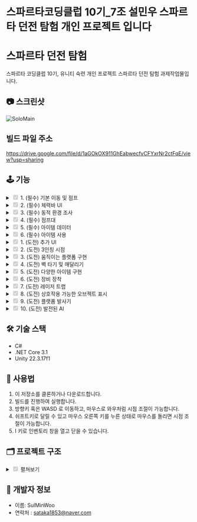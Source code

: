 # 스파르타코딩클럽 10기_7조 설민우 스파르타 던전 탐험 개인 프로젝트 입니다

# 스파르타 던전 탐험

스파르타 코딩클럽 10기, 유니티 숙련 개인 프로젝트 스파르타 던전 탐험 과제작업물입니다.

## 📷 스크린샷

![SoloMain](https://github.com/user-attachments/assets/6d2dde4d-55b8-4b9d-9919-0e4ea65fd58c)

## 빌드 파일 주소
https://drive.google.com/file/d/1aGOkOX911GhEabwecfvCFYxrNr2ctFqE/view?usp=sharing

## 🕹️ 기능
<details>
<summary><input type="checkbox" checked disabled> 1. (필수) 기본 이동 및 점프 </summary>

![Moving](https://github.com/user-attachments/assets/a1779a11-3bff-49aa-ba34-5017e79f2263)

![image](https://github.com/user-attachments/assets/57f05127-dcec-4096-963a-26396cfc654f)

- 유니티의 인풋시스템을 이용하여 기본적인 이동과 점프를 구현했습니다.
- 마리오에서의 점프처럼 스페이스바를 누르고 있는 시간을 통해 약점프, 강 점프를 구현했습니다.

</details>

<details>
<summary><input type="checkbox" checked disabled> 2. (필수) 체력바 UI </summary>

![Hp](https://github.com/user-attachments/assets/b245d1f3-16f6-47c0-95a5-30a88c347823)

```
using UnityEngine.UI;

public class UI_HpBar : UI_Scene
{
    private PlayerStatHandler _stathandler;

    enum Images
    {
        EmptyBar,
        HpBar,
    }
 
    public override void Init()
    {
        base.Init();
        _stathandler = PlayerManager.Instance.StatHandler;
        _stathandler.OnHealthChanged += UpdateHealthBar;
        _stathandler.OnMaxHealthChanged += UpdateMaxHealthBar;

        Bind<Image>(typeof(Images));
        UpdateHealthBar(_stathandler.Health);
        UpdateMaxHealthBar(_stathandler.MaxHealth);
    }


    void OnDisable()
    {
        _stathandler.OnHealthChanged -= UpdateHealthBar;
        _stathandler.OnMaxHealthChanged -= UpdateMaxHealthBar;
    }

    void UpdateHealthBar(float current)
    {
        var image = Get<Image>((int)Images.HpBar);
        if (image != null)
            image.fillAmount = (float)current / _stathandler.limitHealth;
    }
    void UpdateMaxHealthBar(float current)
    {
        var image = Get<Image>((int)Images.EmptyBar);
        if (image != null)
            image.fillAmount = (float)current / _stathandler.limitHealth;
    }
}

```
- 체력바는 이전처럼 StatHandler를 만들고 이를 옵버패턴을 이용해서 연결하여 UI에 자동으로 반영되도록 했습니다.

</details>

<details>
<summary><input type="checkbox" checked disabled> 3. (필수) 동적 환경 조사 </summary>

![dp](https://github.com/user-attachments/assets/72ae136f-c4ae-437a-9cf2-e18926245f2f)

```
using System;
using UnityEngine;
public class PlayerInteractController : MonoBehaviour
{
    public event Action<ItemObject> OnInteractionChanged;
    public event Action<ItemData> OnAddItem;

    [Header("Info")]
    [SerializeField] private float _checkRate = 0.05f;
    private float _lastCheckTime;
    [SerializeField] private float _maxCheckDistance;
    [SerializeField] private LayerMask _layerMask;

    public GameObject curInteractGameObject;
    private ItemObject curItem;
    private Camera _camera;

    void Start()
    {
        _camera = Camera.main;
    }

    private void Update()
    {
        Interaction();
    }

    void Interaction()
    {
        if (Time.time - _lastCheckTime > _checkRate)
        {
            _lastCheckTime = Time.time;

            if (_camera == null)
                _camera = Camera.main;

            Vector3 flatForward = _camera.transform.forward;
            flatForward.y = 0f;
            flatForward.Normalize();

            Vector3 boxHalfExtents = new Vector3(0.5f, 0.5f, _maxCheckDistance / 2f);
            Quaternion rotation = Quaternion.LookRotation(flatForward);

            Vector3 origin = transform.position - flatForward * (_maxCheckDistance / 2f);

            if (Physics.BoxCast(origin, boxHalfExtents, flatForward,
                out RaycastHit hit, rotation, _maxCheckDistance, _layerMask))
            {
                if (hit.collider.gameObject != curInteractGameObject)
                {
                    curInteractGameObject = hit.collider.gameObject;
                    curItem = hit.collider.GetComponent<ItemObject>();
                    OnInteractionChanged?.Invoke(curItem);
                }
            }
            else
            {
                if (curInteractGameObject != null)
                {
                    curInteractGameObject = null;
                    curItem = null;
                    OnInteractionChanged?.Invoke(null);
                }
            }
        }
    }

    public void OnInteract()
    {
        if(curItem != null)
            OnAddItem.Invoke(curItem.Data);
    }
}

```
- 동적 환경조사의 경우, 강의와는 다르게 3인칭 시점에서 움직이기 때문에 플레이어가 바라보는 카메라의 방향을 전면으로 했습니다.
- 이를 기준으로 BoxCast를 통해 앞에 존재하는 충돌체를 감지해 UI에 보여주도록 옵저버 패턴을 통해 작업했습니다.

</details>

<details>
<summary><input type="checkbox" checked disabled> 4. (필수) 점프대 </summary>

![jumper](https://github.com/user-attachments/assets/cfbd42f6-8615-4c06-8ce8-13eae5dd8944)


```
using UnityEngine;

public class JumpPlatform : MonoBehaviour
{
    [Header("Info")]
    [SerializeField] private float _jumpForce;
    private float _yPivot;
    private float _extra = 0.1f;

    private void Start()
    {
        _yPivot = transform.position.y + transform.localScale.y / 2;
    }

    private void OnCollisionEnter(Collision collision)
    {
        if (collision.transform.CompareTag("Player"))
        {
            float playerPivot = collision.transform.position.y + collision.transform.localScale.y / 2;
            if (playerPivot + _extra > _yPivot)
            {
                var rb = collision.transform.GetComponent<Rigidbody>();
                if (rb != null)
                    rb.AddForce(Vector3.up * _jumpForce, ForceMode.Impulse);
            }
        }
    }
}

```
- 점프대는 점프의 기능을 OnCollison했을때 강제로 부여하는 형식으로 구현했습니다.
- 대신 점프대의 옆면에 부딪혔을 때를 예외로 해주기 위해서 점프대 윗면의 높이보다 충돌체(플레이어)의 위치가 높았을때에만 점프하도록 했습니다.

</details>

<details>
<summary><input type="checkbox" checked disabled> 5. (필수) 아이템 데이터 </summary>

![image](https://github.com/user-attachments/assets/47592f0d-2f85-4b47-a3c8-cb2b549d5bef)

```
using UnityEngine;

public enum ItemType
{
    Resource,
    Equipable,
    Consumable
}
public enum ConsumableType
{
    Health,
}
public enum BuffType
{
    Speed,
}
[System.Serializable]
public class ItemDataConsumable
{
    public ConsumableType Type;
    public float Value;
}
[System.Serializable]
public class ItemDataBuff
{
    public BuffType Type;
    public float Time;
    public float Value;
}
[System.Serializable]
public class ItemDataEquip
{
    public BuffType Type;
    public float Value;
}

[CreateAssetMenu(fileName = "Item", menuName = "New Item")]
public class ItemData : ScriptableObject
{
    [Header("Info")]
    public string DisplayName;
    public string Descrition;
    public ItemType Type;
    public Sprite Icon;
    public GameObject DropPrefab;

    [Header("Stacking")]
    public int MaxStackAmount;

    [Header("Consumable")]
    public ItemDataConsumable[] consumables;

    [Header("Buff")]
    public ItemDataBuff[] buffs;

    [Header("Equip")]
    public ItemDataEquip[] equips;
}

```

- 강의 내용과 거의 일치하게 스크립터블 오브젝트를 이용해서 아이템 데이터를 구성했습니다.
  

</details>

<details>
<summary><input type="checkbox" checked disabled> 6. (필수) 아이템 사용 </summary>

![Item](https://github.com/user-attachments/assets/831eb3be-1d4e-4d44-b64b-1ddcfc0749f3)

```
void ConsumItem()
 {
     if(_curItemData != null && _curItemData.Type == ItemType.Consumable)
     {
         var slot = itemSlots[_curIndex];
         var cunsumData = slot.Item.consumables;
         var buffData = slot.Item.buffs;

         foreach(var value in cunsumData)
         {
             switch (value.Type)
             {
                 case ConsumableType.Health:
                     _statHandler.Health += value.Value;
                     break;
             }
         }
         foreach (var value in buffData)
         {
             switch (value.Type)
             {
                 case BuffType.Speed:
                     _buffs.ApplyBuff(value.Type, value.Value, value.Time);
                     break;
             }
         }

         if (slot.Stack == 1)
         {
             slot.ResetSlot();
             ResetDetail();
         }
         else
         {
             slot.Stack -= 1;
             slot.UpdateTMP();
         }
     }
 }
```
- 인벤토리의 경우 나름 중요하다고 생각해 강의를 참고하지 않고 직접 제작했습니다.
- 최대한 의존성을 줄이기 위해서 노력하고 예외처리에 신경을 썼습니다.

</details>

<details>
<summary><input type="checkbox" checked disabled> 1. (도전) 추가 UI </summary>

![Stemina](https://github.com/user-attachments/assets/facb2ea6-5274-42aa-aa41-ab53597ccd07)

```
 using UnityEngine.UI;
public class UI_Stemina : UI_Scene
{
    private PlayerStatHandler _stathandler;
    enum Images
    {
        EmptyBar,
        SteminaBar,
    }

    public override void Init()
    {
        base.Init();
        _stathandler = PlayerManager.Instance.StatHandler;
        _stathandler.OnSteminaChanged += UpdateSteminaBar;
        _stathandler.OnMaxSteminaChanged += UpdateMaxSteminaBar;

        Bind<Image>(typeof(Images));
        UpdateSteminaBar(_stathandler.Stemina);
        UpdateMaxSteminaBar(_stathandler.MaxStemina);
    }

    void OnDisable()
    {
        _stathandler.OnSteminaChanged -= UpdateSteminaBar;
        _stathandler.OnMaxSteminaChanged -= UpdateMaxSteminaBar;
    }

    void UpdateSteminaBar(float current)
    {
        var image = Get<Image>((int)Images.SteminaBar);
        if (image != null)
            image.fillAmount = (float)current / _stathandler.limitStemina;
    }
    void UpdateMaxSteminaBar(float current)
    {
        var image = Get<Image>((int)Images.EmptyBar);
        if (image != null)
            image.fillAmount = (float)current / _stathandler.limitStemina;
    }

}

```

- 달리기를 사용하면 스태미너가 감소하고, 스태미너가 0이되면 달리기가 자동으로 멈추도록 설정했습니다.
- 이 반영은 옵저버 패턴을 이용하여 구현했습니다.

</details>

</details>

<details>
<summary><input type="checkbox" checked disabled> 2. (도전) 3인칭 시점 </summary>

![Camera](https://github.com/user-attachments/assets/75cbdc0c-3b8b-4b0e-9f42-b37a0a900e06)

```
using UnityEngine;
using UnityEngine.InputSystem;

public class CameraController : MonoBehaviour
{
    [Header("Target")]
    [SerializeField] private Transform _player;

    [Header("Settings")]
    [SerializeField] private float _zoomSpeed = 2f;
    [SerializeField] private float _rotationSpeed = 100f;
    [SerializeField] private float _minZoom = 2f;
    [SerializeField] private float _maxZoom = 2f;

    private float _zoomDistance = 10f;
    private float _yaw = 0f; // 좌우 회전각
    private float _pitch = 20f; // 상하 회전각

    // 카메라 각 입력
    private Vector2 _lookInput = Vector2.zero;
    private bool _isRightMousePressed = false;

    // 3인칭 각도 조절
    public void OnLook(InputValue input)
    {
        if (_isRightMousePressed)
        {
            _lookInput = input.Get<Vector2>();

            _yaw += _lookInput.x * _rotationSpeed * Time.deltaTime;
            _pitch -= _lookInput.y * _rotationSpeed * Time.deltaTime;
            _pitch = Mathf.Clamp(_pitch, 5f, 80f); // 각도 제한
        }
    }

    // 3인칭 줌 기능
    public void OnZoom(InputValue input)
    {
        float scroll = input.Get<float>();
        scroll /= 120f; // 축 값 Nomalize
        _zoomDistance -= scroll * _zoomSpeed; // 마우스 입력이 반대이기 때문에 - 로
        _zoomDistance = Mathf.Clamp(_zoomDistance, _minZoom, _maxZoom);

    }   

    // 3인칭 각도 조절을 위한 인풋
    public void OnRightClick(InputValue input)
    {
        _isRightMousePressed = input.isPressed;
    }
        
    private void LateUpdate()
    {
        Quaternion rotation = Quaternion.Euler(_pitch, _yaw, 0);
        Vector3 cameraOffset = rotation * new Vector3(0, 0, -_zoomDistance);

        transform.position = _player.position + cameraOffset;
        transform.LookAt(_player.position);
    }

}

```
- WoW 카메라 기능을 구현해보기 위해 휠을 통해 앞,뒤로 땡겨오고, 마우스 오른쪽 버튼을 누르고 시점을 조정하는 기능을 추가했습니다.

</details>

<details>
<summary><input type="checkbox" checked disabled> 3. (도전) 움직이는 플랫폼 구현 </summary>

![MovingPlatform](https://github.com/user-attachments/assets/37589a03-738f-46cd-9688-a3e774d9d505)

```
using System.Collections;
using UnityEngine;

public class MovePlatform : MonoBehaviour
{
    [Header("Info")]
    [SerializeField] private Transform _startPoint;
    [SerializeField] private Transform _endPoint;
    private GameObject _platform;

    [SerializeField] private float _waitTime = 1.0f;
    [SerializeField] private float _moveSpeed = 2.0f;

    private float _yPivot;
    private float _extra = 0.1f;

    private void Start()
    {
        _platform = transform.gameObject;
        _platform.transform.position = _startPoint.position;
        _yPivot = transform.position.y + _platform.transform.localScale.y / 2;


        StartCoroutine(MoveRoutine());
    }
    private IEnumerator MoveRoutine()
    {
        while (true)
        {
            // 시작에서 끝 지점으로
            yield return StartCoroutine(MoveTo(_endPoint.position));
            yield return new WaitForSeconds(_waitTime);

            // 끝에서 시작 지점으로
            yield return StartCoroutine(MoveTo(_startPoint.position));
            yield return new WaitForSeconds(_waitTime);
        }
    }

    // 원하는 방향으로 이동
    private IEnumerator MoveTo(Vector3 target)
    {
        while (Vector3.Distance(_platform.transform.position, target) > 0.01f)
        {
            _platform.transform.position =
                Vector3.MoveTowards(_platform.transform.position,target,_moveSpeed * Time.deltaTime);
            yield return null;
        }

        _platform.transform.position = target;
    }

    // 플레이어가 올라탈시, 같이 움직이게 하기 위한 부모 설정
    private void OnCollisionEnter(Collision collision)
    {
        if (collision.transform.CompareTag("Player"))
        {
            float playerPivot = collision.transform.position.y + collision.transform.localScale.y / 2;
            if (playerPivot + _extra > _yPivot)
            {
                collision.transform.SetParent(_platform.transform, true);
            }
        }
    }

    private void OnCollisionExit(Collision collision)
    {
        if (collision.transform.CompareTag("Player"))
        {
            collision.transform.SetParent(null);
        }
    }

}

```
- 움직이는 플랫폼을 만들되, 위에 그냥 플레이어가 올라가면 떨어져버리는 문제가 있었습니다
- 플랫폼 위에 올라서면 플레이어가 플랫폼의 자식 오브젝트로 들어가도록 했습니다
- 문제!! << 플랫폼 자체에 올리니, 플랫폼의 스케일에 따라 플레이어의 스케일이 영향을 받는 문제가 있었습니다.
- 콜라이더와 메쉬를 분리하여 해당 문제를 해결했습니다(부모가 될 녀석은 무조건 1,1,1 스케일로)

</details>

<details>
<summary><input type="checkbox" checked disabled> 4. (도전) 벽 타기 및 매달리기 </summary>

![ezgif-63d1543f15a4ff](https://github.com/user-attachments/assets/27f94e9e-39d0-4e94-bc49-d1433f7cd631)

```
  public void OnJump(InputValue input)
  {
      if (_isClimbing && input.isPressed)
      {
          _isOnLadder = false;
          _isClimbing = false;
          _rigidbody.useGravity = true;

          //벽점프
          if (_isWallJumpalbe)
          {
              _isWallJumpalbe = false;
              SetAvailableMove(false);
              Vector3 jumpDir = (-_ladderForward.normalized + Vector3.up).normalized;
              _rigidbody.velocity = Vector3.zero; // 기존 속도 초기화
              _rigidbody.AddForce(jumpDir * wallJumpForce, ForceMode.Impulse);
              StartCoroutine(EnableMoveAfterDelay(0.5f));
          }
 
          return;
      }

      if (input.isPressed && _availableMove)
      {
          if (_groundChecker.CheckGrounded(_groundLayerMask,_groundPivot))
          {
              _rigidbody.velocity = new Vector3(_rigidbody.velocity.x, 0, _rigidbody.velocity.z); // Y속도 초기화
              _rigidbody.AddForce(Vector3.up * _initialJumpForce, ForceMode.Impulse);
              _isJumping = true;
              _jumpTimer = 0f;
          }
      }
      else
      {
          _isJumping = false;
      }
  }
```
- 사다리 타기 기능 및 마리오식 벽점프 기능을 추가했습니다.
- 사다리 타기는 사다리에 닿으면 입력값을 y축으로 넣도록 했습니다.
- 벽 점프는 벽의 반대방향으로 대각선 윗 방향으로 리지드바디 임펄스로 힘을 가합니다.

</details>

<details>
<summary><input type="checkbox" checked disabled> 5. (도전) 다양한 아이템 구현 </summary>

![image](https://github.com/user-attachments/assets/368eb7ec-4904-450d-b112-51971c65a842)

![image](https://github.com/user-attachments/assets/b308750b-d2a8-4c36-9861-c21ca23ebf04)


- 섭취 가능 아이템을 생성하고, 채력 증가, 이동속도 증가등의 아이템을 추가했습니다.
- 아이템 데이터는 스크립터블 오브젝트로 구현했습니다.

</details>

<details>
<summary><input type="checkbox" checked disabled> 6. (도전) 장비 장착 </summary>

![ezgif-6a69d376d81fe5](https://github.com/user-attachments/assets/03a7abeb-1f3b-48e7-8b33-690833a54377)

```
    void EquipItem()
    {
        if (_curItemData != null && _curItemData.Type == ItemType.Equipable)
        {
            var slot = itemSlots[_curIndex];
            var equipData = slot.Item.equips;

            foreach (var value in equipData)
            {
                switch (value.Type)
                {
                    case BuffType.Speed:
                        _statHandler.AddSpeedModifier(value.Value);
                        break;
                }
            }
            slot.UpdateEquiped(true);
            slot.isEquiped = !slot.isEquiped;
            _unequipBtn.gameObject.SetActive(true);
            _equipBtn.gameObject.SetActive(false);
        }
    }
    void UnequipItem()
    {
        if (_curItemData != null && _curItemData.Type == ItemType.Equipable)
        {
            var slot = itemSlots[_curIndex];
            var equipData = slot.Item.equips;

            foreach (var value in equipData)
            {
                switch (value.Type)
                {
                    case BuffType.Speed:
                        _statHandler.RemoveSpeedModifier(value.Value);
                        break;
                }
            }
            slot.UpdateEquiped(false);
            slot.isEquiped = !slot.isEquiped;
            _unequipBtn.gameObject.SetActive(false);
            _equipBtn.gameObject.SetActive(true);
        }
    }
```
- 섭취 아이템과 마찬가지로 장착 할 수 있는 아이템도 생성했습니다.
- 장착시 E 표시가 나옵니다.
- 지금은 이동속도 증가만 가능합니다.

</details>

<details>
<summary><input type="checkbox" checked disabled> 7. (도전) 레이저 트랩 </summary>

![Lazor](https://github.com/user-attachments/assets/43055838-4bcc-4210-857b-0cf95ca0c08f)

```
using UnityEngine;

public class Obstruction : MonoBehaviour
{
    [Header("Info")]
    [SerializeField] float _damage = 10f;

    private void OnTriggerEnter(Collider other)
    {
        if (other.transform.CompareTag("Player"))
        {

           var _statHandler = other.GetComponent<PlayerStatHandler>();
            _statHandler.Health -= _damage;
    
        }
    }
}

```
- 평소에는 가만히 있다가 Ray에 닿으면 이동하는 레이저 트랩을 생성했습니다.
- 닿게 되면 체력이 감소합니다.

</details>

<details>
<summary><input type="checkbox" checked disabled> 8. (도전) 상호작용 가능한 오브젝트 표시 </summary>

![Interact](https://github.com/user-attachments/assets/383fada0-5edb-4afb-bac1-77ad4f1e3374)


```
using TMPro;
using UnityEngine;
using UnityEngine.UI;

public class UI_Hover : UI_Scene
{
    private Camera mainCamera;
    [SerializeField] private GameObject hoverUI;
    private TextMeshProUGUI hoverTxt;
    [SerializeField] private LayerMask interactableLayer;
    enum Texts
    {
        Txt,
    }

    public override void Init()
    {
        hoverUI.SetActive(true);

        Bind<TextMeshProUGUI>(typeof(Texts));
        hoverTxt = Get<TextMeshProUGUI>((int)Texts.Txt);
        mainCamera = Camera.main;

        hoverUI.SetActive(false);
    }

    private void Update()
    {
        Ray ray = mainCamera.ScreenPointToRay(Input.mousePosition);

        if (Physics.Raycast(ray, out RaycastHit hit, 100f, interactableLayer))
        {
            // 마우스 근처에 UI 표시
            hoverUI.SetActive(true);
            hit.transform.TryGetComponent<ItemObject>(out ItemObject item);
            hoverTxt.text = item.Data.DisplayName;

            Vector2 screenPos = Input.mousePosition;
            hoverUI.transform.position = screenPos + new Vector2(20f, -20f); // 마우스 옆에 띄움
        }
        else
        {
            hoverUI.SetActive(false);
        }
    }
}
```
- 상호작용 가능한 물체에 마우스가 가까이 가면 UI가 출력됩니다.

</details>

<details>
<summary><input type="checkbox" checked disabled> 9. (도전) 플랫폼 발사기 </summary>

![Shotter](https://github.com/user-attachments/assets/19ed1011-c2a7-439b-85a2-46dad21739fc)


```
using UnityEngine;

public class JumpPlatform : MonoBehaviour
{
    [Header("Info")]
    [SerializeField] private float _jumpForce;
    private float _yPivot;
    private float _extra = 0.1f;

    private void Start()
    {
        _yPivot = transform.position.y + transform.localScale.y / 2;
    }

    private void OnCollisionEnter(Collision collision)
    {
        if (collision.transform.CompareTag("Player"))
        {
            float playerPivot = collision.transform.position.y + collision.transform.localScale.y / 2;
            if (playerPivot + _extra > _yPivot)
            {
                var rb = collision.transform.GetComponent<Rigidbody>();
                if (rb != null)
                    rb.AddForce(Vector3.up * _jumpForce, ForceMode.Impulse);
            }
        }
    }
}

```
- 360 도 돌아가며 그 방향으로 플레이어를 발사시켜주는 마리오 대포식 장치입니다.

</details>

<details>
<summary><input type="checkbox" checked disabled> 10. (도전) 발전된 AI </summary>

![image](https://github.com/user-attachments/assets/f81ea347-f9aa-4359-8e51-73caf822e21e)

![Ai](https://github.com/user-attachments/assets/4156a49f-108f-49db-94b4-4936ec5f1b55)

```
using System.Collections;
using UnityEngine;
using UnityEngine.AI;

public class TestEnemy :MonoBehaviour
{
    [Header("AI")]
    private NavMeshAgent _agent;
    private Transform _player;
    private PlayerStatHandler _statHandler;
    [SerializeField] private float _updateRate = 0.2f; // 네비메쉬 갱신

    [Header("Attack")]
    [SerializeField] private float _detectionRadius = 5f;
    [SerializeField] private float _attackCooldown = 2f;
    [SerializeField] private float _damge = 10f;
    [SerializeField] private LayerMask _targetLayer;     

    private float attackTimer = 0f;
    private void Awake()
    {
        _agent = GetComponent<NavMeshAgent>();
        _player = PlayerManager.Instance.transform;
        _statHandler = _player.GetComponent<PlayerStatHandler>();
    }
    private void Start()
    {
        StartCoroutine(UpdateDestination());
    }
    void Update()
    {
        // 공격 코드
        attackTimer -= Time.deltaTime;

        Collider[] hits = Physics.OverlapSphere(transform.position, _detectionRadius, _targetLayer);

        if (hits.Length > 0)
        {

            if (attackTimer <= 0f)
            {
                _statHandler.Health -= _damge;
                attackTimer = _attackCooldown;
            }
        }
    }

    // 경로 재탐색 코루틴
    IEnumerator UpdateDestination()
    {
        while (true)
        {
            if (_player != null)
                _agent.SetDestination(_player.position);

            yield return new WaitForSeconds(_updateRate);
        }
    }

    void OnDrawGizmosSelected()
    {
        // 에디터에서 감지 범위 시각화
        Gizmos.color = Color.red;
        Gizmos.DrawWireSphere(transform.position, _detectionRadius);
    }
}

```
- 변경된 네비메쉬를 사용했습니다.
- 가중치를 설정해 아랫쪽 다리를 통했을때는 윗쪽 다리를 이용하는 것이 더 빠르다고 판단합니다.
- 네비링크를 이용해서 절벽에서도 떨어져서 추격합니다.

</details>

## 🛠️ 기술 스택

- C#
- .NET Core 3.1
- Unity 22.3.17f1

## 🧙 사용법

1. 이 저장소를 클론하거나 다운로드합니다.
2. 빌드를 진행하여 실행합니다.
3. 방향키 혹은 WASD 로 이동하고, 마우스로 와우처럼 시점 조절이 가능합니다.
4. 쉬프트키로 달릴 수 있고 마우스 오른쪽 키를 누른 상태로 마우스를 돌리면 시점 조절이 가능합니다.
5. I 키로 인벤토리 창을 열고 닫을 수 있습니다.
   
## 🗂️ 프로젝트 구조
<details>
<summary><input type="checkbox" checked disabled> 펼쳐보기 </summary>

```
├── Camera
│ ├── CameraAspectFixer.cs
│ └── CameraController.cs
│
├── Enemy
│ └── TestEnemy.cs
│
├── Item
│ ├── ItemData.cs
│ ├── ItemObject.cs
│ └── ItemSlot.cs
│
├── Manager
│ └── UIManager.cs
│
├── Map
│ ├── JumpPlatform.cs
│ ├── LaunchPlatform.cs
│ ├── MovePlatform.cs
│ ├── Obstruction.cs
│ └── PlayerChecker.cs
│
├── Player
│ ├── BuffController.cs
│ ├── GroundChecker.cs
│ ├── PlayerController.cs
│ ├── PlayerInteractController.cs
│ ├── PlayerManager.cs
│ ├── PlayerStatHandler.cs
│ └── ResourcesController.cs
│
├── UI
│ ├── Popup
│ │ ├── UI_Inventory.cs
│ │ └── UI_Popup.cs
│ │
│ ├── Scene
│ │ ├── UI_Hover.cs
│ │ ├── UI_HpBar.cs
│ │ ├── UI_Interaction.cs
│ │ ├── UI_Scene.cs
│ │ └── UI_Stamina.cs
│ │
│ └── UI_Base.cs
│
├── Utils
│ ├── Define.cs
│ └── Utils.cs
```
</details>


## 🙋 개발자 정보

- 이름: SulMinWoo
- 연락처 : sataka1853@naver.com
